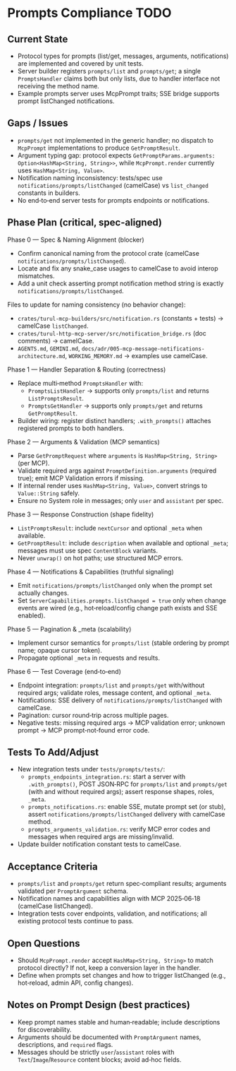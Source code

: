 # Prompts Compliance TODO

## Current State
- Protocol types for prompts (list/get, messages, arguments, notifications) are implemented and covered by unit tests.
- Server builder registers `prompts/list` and `prompts/get`; a single `PromptsHandler` claims both but only lists, due to handler interface not receiving the method name.
- Example prompts server uses McpPrompt traits; SSE bridge supports prompt listChanged notifications.

## Gaps / Issues
- `prompts/get` not implemented in the generic handler; no dispatch to `McpPrompt` implementations to produce `GetPromptResult`.
- Argument typing gap: protocol expects `GetPromptParams.arguments: Option<HashMap<String, String>>`, while `McpPrompt.render` currently uses `HashMap<String, Value>`.
- Notification naming inconsistency: tests/spec use `notifications/prompts/listChanged` (camelCase) vs `list_changed` constants in builders.
- No end‑to‑end server tests for prompts endpoints or notifications.

## Phase Plan (critical, spec-aligned)

Phase 0 — Spec & Naming Alignment (blocker)
- Confirm canonical naming from the protocol crate (camelCase `notifications/prompts/listChanged`).
- Locate and fix any snake_case usages to camelCase to avoid interop mismatches.
- Add a unit check asserting prompt notification method string is exactly `notifications/prompts/listChanged`.

Files to update for naming consistency (no behavior change):
- `crates/turul-mcp-builders/src/notification.rs` (constants + tests) → camelCase `listChanged`.
- `crates/turul-http-mcp-server/src/notification_bridge.rs` (doc comments) → camelCase.
- `AGENTS.md`, `GEMINI.md`, `docs/adr/005-mcp-message-notifications-architecture.md`, `WORKING_MEMORY.md` → examples use camelCase.

Phase 1 — Handler Separation & Routing (correctness)
- Replace multi‑method `PromptsHandler` with:
  - `PromptsListHandler` → supports only `prompts/list` and returns `ListPromptsResult`.
  - `PromptsGetHandler` → supports only `prompts/get` and returns `GetPromptResult`.
- Builder wiring: register distinct handlers; `.with_prompts()` attaches registered prompts to both handlers.

Phase 2 — Arguments & Validation (MCP semantics)
- Parse `GetPromptRequest` where `arguments` is `HashMap<String, String>` (per MCP).
- Validate required args against `PromptDefinition.arguments` (required true); emit MCP Validation errors if missing.
- If internal render uses `HashMap<String, Value>`, convert strings to `Value::String` safely.
- Ensure no System role in messages; only `user` and `assistant` per spec.

Phase 3 — Response Construction (shape fidelity)
- `ListPromptsResult`: include `nextCursor` and optional `_meta` when available.
- `GetPromptResult`: include `description` when available and optional `_meta`; messages must use spec `ContentBlock` variants.
- Never `unwrap()` on hot paths; use structured MCP errors.

Phase 4 — Notifications & Capabilities (truthful signaling)
- Emit `notifications/prompts/listChanged` only when the prompt set actually changes.
- Set `ServerCapabilities.prompts.listChanged = true` only when change events are wired (e.g., hot‑reload/config change path exists and SSE enabled).

Phase 5 — Pagination & _meta (scalability)
- Implement cursor semantics for `prompts/list` (stable ordering by prompt name; opaque cursor token).
- Propagate optional `_meta` in requests and results.

Phase 6 — Test Coverage (end‑to‑end)
- Endpoint integration: `prompts/list` and `prompts/get` with/without required args; validate roles, message content, and optional `_meta`.
- Notifications: SSE delivery of `notifications/prompts/listChanged` with camelCase.
- Pagination: cursor round‑trip across multiple pages.
- Negative tests: missing required args → MCP validation error; unknown prompt → MCP prompt‑not‑found error code.

## Tests To Add/Adjust
- New integration tests under `tests/prompts/tests/`:
  - `prompts_endpoints_integration.rs`: start a server with `.with_prompts()`, POST JSON‑RPC for `prompts/list` and `prompts/get` (with and without required args); assert response shapes, roles, `_meta`.
  - `prompts_notifications.rs`: enable SSE, mutate prompt set (or stub), assert `notifications/prompts/listChanged` delivery with camelCase method.
  - `prompts_arguments_validation.rs`: verify MCP error codes and messages when required args are missing/invalid.
- Update builder notification constant tests to camelCase.

## Acceptance Criteria
- `prompts/list` and `prompts/get` return spec‑compliant results; arguments validated per `PromptArgument` schema.
- Notification names and capabilities align with MCP 2025‑06‑18 (camelCase listChanged).
- Integration tests cover endpoints, validation, and notifications; all existing protocol tests continue to pass.

## Open Questions
- Should `McpPrompt.render` accept `HashMap<String, String>` to match protocol directly? If not, keep a conversion layer in the handler.
- Define when prompts set changes and how to trigger listChanged (e.g., hot‑reload, admin API, config changes).

## Notes on Prompt Design (best practices)
- Keep prompt names stable and human‑readable; include descriptions for discoverability.
- Arguments should be documented with `PromptArgument` names, descriptions, and `required` flags.
- Messages should be strictly `user`/`assistant` roles with `Text`/`Image`/`Resource` content blocks; avoid ad‑hoc fields.
